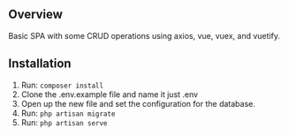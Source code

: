 ## Overview
Basic SPA with some CRUD operations using axios, vue, vuex, and vuetify.

## Installation
1. Run:
``composer install``
2. Clone the .env.example file and name it just .env
3. Open up the new file and set the configuration for the database.
4. Run:
``php artisan migrate``
5. Run:
``php artisan serve``
